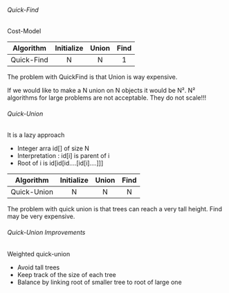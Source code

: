 ###### Quick-Find

Cost-Model 

|Algorithm    |Initialize   |Union    |Find     
|:-----------:|:-----------:|:-------:|:--:
|Quick-Find   |N            |N        |1

The problem with QuickFind is that Union is way expensive.

If we would like to make a N union on N objects it would be N².
N² algorithms for large problems are not acceptable.
They do not scale!!!

###### Quick-Union

It is a lazy approach
- Integer arra id[] of size N
- Interpretation : id[i] is parent of i
- Root of i is id[id[id....[id[i]....]]]

|Algorithm    |Initialize   |Union    |Find     
|:-----------:|:-----------:|:-------:|:--:
|Quick-Union  |N            |N        |N

The problem with quick union is that trees can reach a very tall height.
Find may be very expensive.

###### Quick-Union Improvements

Weighted quick-union
- Avoid tall trees
- Keep track of the size of each tree
- Balance by linking root of smaller tree to root of large one
